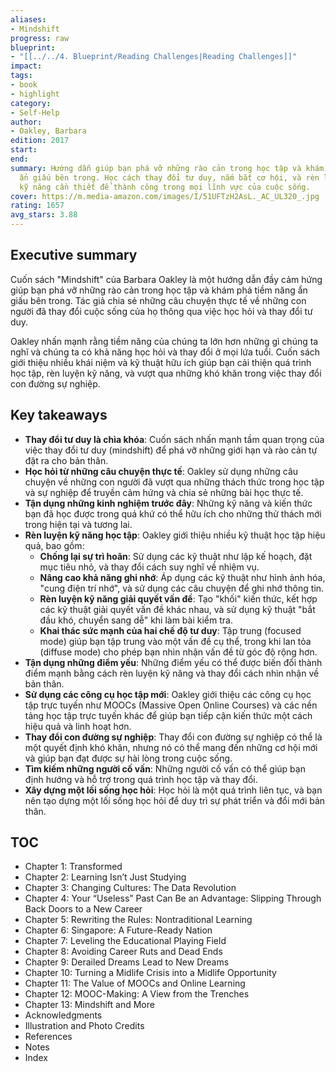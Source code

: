 ```yaml
---
aliases:
- Mindshift
progress: raw
blueprint:
- "[[../../4. Blueprint/Reading Challenges|Reading Challenges]]"
impact:
tags:
- book
- highlight
category:
- Self-Help
author:
- Oakley, Barbara
edition: 2017
start:
end:
summary: Hướng dẫn giúp bạn phá vỡ những rào cản trong học tập và khám phá tiềm năng
  ẩn giấu bên trong. Học cách thay đổi tư duy, nắm bắt cơ hội, và rèn luyện những
  kỹ năng cần thiết để thành công trong mọi lĩnh vực của cuộc sống.
cover: https://m.media-amazon.com/images/I/51UFTzH2AsL._AC_UL320_.jpg
rating: 1657
avg_stars: 3.88
---
```


## Executive summary

Cuốn sách "Mindshift" của Barbara Oakley là một hướng dẫn đầy cảm hứng giúp bạn phá vỡ những rào cản trong học tập và khám phá tiềm năng ẩn giấu bên trong. Tác giả chia sẻ những câu chuyện thực tế về những con người đã thay đổi cuộc sống của họ thông qua việc học hỏi và thay đổi tư duy. 

Oakley nhấn mạnh rằng tiềm năng của chúng ta lớn hơn những gì chúng ta nghĩ và chúng ta có khả năng học hỏi và thay đổi ở mọi lứa tuổi. Cuốn sách giới thiệu nhiều khái niệm và kỹ thuật hữu ích giúp bạn cải thiện quá trình học tập, rèn luyện kỹ năng, và vượt qua những khó khăn trong việc thay đổi con đường sự nghiệp. 

## Key takeaways

- **Thay đổi tư duy là chìa khóa**:  Cuốn sách nhấn mạnh tầm quan trọng của việc thay đổi tư duy (mindshift) để phá vỡ những giới hạn và rào cản tự đặt ra cho bản thân.
- **Học hỏi từ những câu chuyện thực tế**:  Oakley sử dụng những câu chuyện về những con người đã vượt qua những thách thức trong học tập và sự nghiệp để truyền cảm hứng và chia sẻ những bài học thực tế.
- **Tận dụng những kinh nghiệm trước đây**:  Những kỹ năng và kiến thức bạn đã học được trong quá khứ có thể hữu ích cho những thử thách mới trong hiện tại và tương lai.
- **Rèn luyện kỹ năng học tập**:  Oakley giới thiệu nhiều kỹ thuật học tập hiệu quả, bao gồm:
    - **Chống lại sự trì hoãn**:  Sử dụng các kỹ thuật như lập kế hoạch, đặt mục tiêu nhỏ, và thay đổi cách suy nghĩ về nhiệm vụ.
    - **Nâng cao khả năng ghi nhớ**:  Áp dụng các kỹ thuật như hình ảnh hóa, "cung điện trí nhớ", và sử dụng các câu chuyện để ghi nhớ thông tin.
    - **Rèn luyện kỹ năng giải quyết vấn đề**:  Tạo "khối" kiến thức, kết hợp các kỹ thuật giải quyết vấn đề khác nhau, và sử dụng kỹ thuật "bắt đầu khó, chuyển sang dễ" khi làm bài kiểm tra.
    - **Khai thác sức mạnh của hai chế độ tư duy**:  Tập trung (focused mode) giúp bạn tập trung vào một vấn đề cụ thể, trong khi lan tỏa (diffuse mode) cho phép bạn nhìn nhận vấn đề từ góc độ rộng hơn.
- **Tận dụng những điểm yếu**:  Những điểm yếu có thể được biến đổi thành điểm mạnh bằng cách rèn luyện kỹ năng và thay đổi cách nhìn nhận về bản thân.
- **Sử dụng các công cụ học tập mới**:  Oakley giới thiệu các công cụ học tập trực tuyến như MOOCs (Massive Open Online Courses) và các nền tảng học tập trực tuyến khác để giúp bạn tiếp cận kiến thức một cách hiệu quả và linh hoạt hơn.
- **Thay đổi con đường sự nghiệp**:  Thay đổi con đường sự nghiệp có thể là một quyết định khó khăn, nhưng nó có thể mang đến những cơ hội mới và giúp bạn đạt được sự hài lòng trong cuộc sống.
- **Tìm kiếm những người cố vấn**:  Những người cố vấn có thể giúp bạn định hướng và hỗ trợ trong quá trình học tập và thay đổi.
- **Xây dựng một lối sống học hỏi**:  Học hỏi là một quá trình liên tục, và bạn nên tạo dựng một lối sống học hỏi để duy trì sự phát triển và đổi mới bản thân.

## TOC

- Chapter 1: Transformed
- Chapter 2: Learning Isn’t Just Studying
- Chapter 3: Changing Cultures: The Data Revolution
- Chapter 4: Your “Useless” Past Can Be an Advantage: Slipping Through Back Doors to a New Career
- Chapter 5: Rewriting the Rules: Nontraditional Learning
- Chapter 6: Singapore: A Future-Ready Nation
- Chapter 7: Leveling the Educational Playing Field
- Chapter 8: Avoiding Career Ruts and Dead Ends
- Chapter 9: Derailed Dreams Lead to New Dreams
- Chapter 10: Turning a Midlife Crisis into a Midlife Opportunity
- Chapter 11: The Value of MOOCs and Online Learning
- Chapter 12: MOOC-Making: A View from the Trenches
- Chapter 13: Mindshift and More
- Acknowledgments
- Illustration and Photo Credits
- References
- Notes
- Index